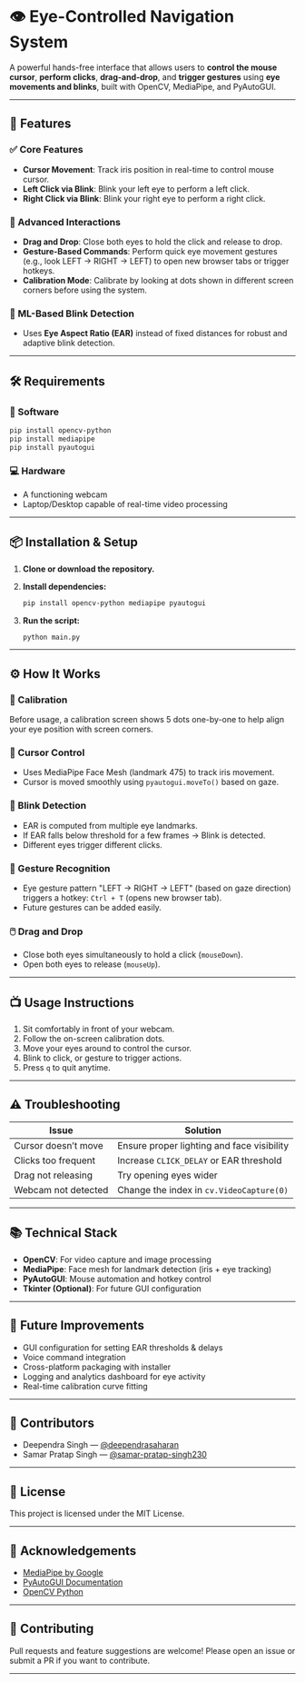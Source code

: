 # 👁️ Eye-Controlled Navigation System

A powerful hands-free interface that allows users to **control the mouse cursor**, **perform clicks**, **drag-and-drop**, and **trigger gestures** using **eye movements and blinks**, built with OpenCV, MediaPipe, and PyAutoGUI.

---

## 🚀 Features

### ✅ Core Features
- **Cursor Movement**: Track iris position in real-time to control mouse cursor.
- **Left Click via Blink**: Blink your left eye to perform a left click.
- **Right Click via Blink**: Blink your right eye to perform a right click.

### 🔁 Advanced Interactions
- **Drag and Drop**: Close both eyes to hold the click and release to drop.
- **Gesture-Based Commands**: Perform quick eye movement gestures (e.g., look LEFT → RIGHT → LEFT) to open new browser tabs or trigger hotkeys.
- **Calibration Mode**: Calibrate by looking at dots shown in different screen corners before using the system.

### 🤖 ML-Based Blink Detection
- Uses **Eye Aspect Ratio (EAR)** instead of fixed distances for robust and adaptive blink detection.

---

## 🛠️ Requirements

### 🔧 Software
```bash
pip install opencv-python
pip install mediapipe
pip install pyautogui
````

### 💻 Hardware

* A functioning webcam
* Laptop/Desktop capable of real-time video processing

---

## 📦 Installation & Setup

1. **Clone or download the repository.**
2. **Install dependencies:**

   ```bash
   pip install opencv-python mediapipe pyautogui
   ```
3. **Run the script:**

   ```bash
   python main.py
   ```

---

## ⚙️ How It Works

### 📌 Calibration

Before usage, a calibration screen shows 5 dots one-by-one to help align your eye position with screen corners.

### 🧠 Cursor Control

* Uses MediaPipe Face Mesh (landmark 475) to track iris movement.
* Cursor is moved smoothly using `pyautogui.moveTo()` based on gaze.

### 👀 Blink Detection

* EAR is computed from multiple eye landmarks.
* If EAR falls below threshold for a few frames → Blink is detected.
* Different eyes trigger different clicks.

### 🧠 Gesture Recognition

* Eye gesture pattern "LEFT → RIGHT → LEFT" (based on gaze direction) triggers a hotkey: `Ctrl + T` (opens new browser tab).
* Future gestures can be added easily.

### 🖱️ Drag and Drop

* Close both eyes simultaneously to hold a click (`mouseDown`).
* Open both eyes to release (`mouseUp`).

---

## 📺 Usage Instructions

1. Sit comfortably in front of your webcam.
2. Follow the on-screen calibration dots.
3. Move your eyes around to control the cursor.
4. Blink to click, or gesture to trigger actions.
5. Press `q` to quit anytime.

---

## ⚠️ Troubleshooting

| Issue               | Solution                                   |
| ------------------- | ------------------------------------------ |
| Cursor doesn’t move | Ensure proper lighting and face visibility |
| Clicks too frequent | Increase `CLICK_DELAY` or EAR threshold    |
| Drag not releasing  | Try opening eyes wider                     |
| Webcam not detected | Change the index in `cv.VideoCapture(0)`   |

---

## 📚 Technical Stack

* **OpenCV**: For video capture and image processing
* **MediaPipe**: Face mesh for landmark detection (iris + eye tracking)
* **PyAutoGUI**: Mouse automation and hotkey control
* **Tkinter (Optional)**: For future GUI configuration

---

## 🧠 Future Improvements

* GUI configuration for setting EAR thresholds & delays
* Voice command integration
* Cross-platform packaging with installer
* Logging and analytics dashboard for eye activity
* Real-time calibration curve fitting

---

## 👥 Contributors
* Deependra Singh — [@deependrasaharan](https://github.com/deependrasaharan)
* Samar Pratap Singh — [@samar-pratap-singh230](https://github.com/samar-pratap-singh230)

---

## 📄 License

This project is licensed under the MIT License.

---

## 🙌 Acknowledgements

* [MediaPipe by Google](https://github.com/google/mediapipe)
* [PyAutoGUI Documentation](https://pyautogui.readthedocs.io/)
* [OpenCV Python](https://docs.opencv.org/)

---

## 🤝 Contributing

Pull requests and feature suggestions are welcome! Please open an issue or submit a PR if you want to contribute.

---

